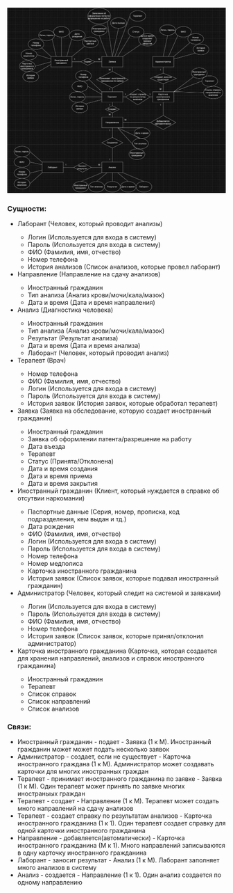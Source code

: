 ![](https://github.com/babidjon666/universityProject/blob/main/Cache/er_med.jpeg)

<h3>Сущности:</h3>
<ul>
<li>Лаборант (Человек, который проводит анализы)</li>
    <ul>
        <li>Логин (Используется для входа в систему)</li>
        <li>Пароль (Используется для входа в систему)</li>
        <li>ФИО (Фамилия, имя, отчество)</li>
        <li>Номер телефона</li>
        <li>История анализов (Список анализов, которые провел лаборант)</li>
    </ul>
<li>Направление (Направление на сдачу анализов)</li>
    <ul>
        <li>Иностранный гражданин</li>
        <li>Тип анализа (Анализ крови/мочи/кала/мазок)</li>
        <li>Дата и время (Дата и время направления)</li>
    </ul>
<li>Анализ (Диагностика человека)</li>
    <ul>
        <li>Иностранный гражданин</li>
        <li>Тип анализа (Анализ крови/мочи/кала/мазок)</li>
        <li>Результат (Результат анализа)</li>
        <li>Дата и время (Дата и время анализа)</li>
        <li>Лаборант (Человек, который проводил анализ)</li>
    </ul>
<li>Терапевт (Врач)</li>
    <ul>
        <li>Номер телефона</li>
        <li>ФИО (Фамилия, имя, отчество)</li>
        <li>Логин (Используется для входа в систему)</li>
        <li>Пароль (Используется для входа в систему)</li>
        <li>История заявок (История заявок, которые обработал терапевт)</li>
    </ul>
<li>Заявка (Заявка на обследование, которую создает иностранный гражданин)</li>
    <ul>
        <li>Иностранный гражданин</li>
        <li>Заявка об оформлении патента/разрешение на работу</li>
        <li>Дата въезда</li>
        <li>Терапевт</li>
        <li>Статус (Принята/Отклонена)</li>
        <li>Дата и время создания</li>
        <li>Дата и время приема</li>
        <li>Дата и время закрытия</li>
    </ul>
<li>Иностранный гражданин (Клиент, который нуждается в справке об отсутвии наркомании)</li>
    <ul>
        <li>Паспортные данные (Серия, номер, прописка, код подразделения, кем выдан и тд.)</li>
        <li>Дата рождения</li>
        <li>ФИО (Фамилия, имя, отчество)</li>
        <li>Логин (Используется для входа в систему)</li>
        <li>Пароль (Используется для входа в систему)</li>
        <li>Номер телефона</li>
        <li>Номер медполиса</li>
        <li>Карточка иностранного гражданина</li>
        <li>История заявок (Список заявок, которые подавал иностранный гражданин)</li>
    </ul>
<li>Администратор (Человек, который следит на системой и заявками)</li>
    <ul>
        <li>Логин (Используется для входа в систему)</li>
        <li>Пароль (Используется для входа в систему)</li>
        <li>ФИО (Фамилия, имя, отчество)</li>
        <li>Номер телефона</li>
        <li>История заявок (Список заявок, которые принял/отклонил администратор)</li>
    </ul>
<li>Карточка иностранного гражданина (Карточка, которая создается для хранения направлений, анализов и справок иностранного гражданина)</li>
    <ul>
        <li>Иностранный гражданин</li>
        <li>Терапевт</li>
        <li>Список справок</li>
        <li>Список направлений</li>
        <li>Список анализов</li>
    </ul>
</ul>
    
<h3>Связи:</h3>
<ul>
    <li>Иностранный гражданин - подает - Заявка (1 к М). Иностранный гражданин может может подать несколько заявок</li>
    <li>Администратор - создает, если не существует - Карточка иностранного граждана (1 к М). Администратор может создавать карточки для многих иностранных граждан</li>
    <li>Терапевт - принимает иностранного гражданина по заявке - Заявка (1 к М). Один терапевт может принять по заявке многих иностраныых граждан</li>
    <li>Терапевт - создает - Направление (1 к М). Терапевт может создать много направлений на сдачу анализов</li>
    <li>Терапевт - создает справку по результатам анализов - Карточка иностранного гражданина (1 к 1). Один терапевт создает справку для одной карточки иностранного гражданина</li>
    <li>Направление - добавляется(автоматически) - Карточка иностранного гражданина (М к 1). Много направлений записываются в одну карточку иностранного гражданина</li>
    <li>Лаборант - заносит результат - Анализ (1 к М). Лаборант заполняет много анализов в систему</li>
    <li>Анализ - создается - Направление (1 к 1). Один анализ создается по одному направлению</li>
</ul>
